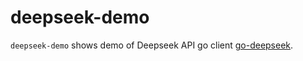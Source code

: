 # deepseek-demo

`deepseek-demo` shows demo of Deepseek API go client [go-deepseek](https://github.com/go-deepseek/deepseek).